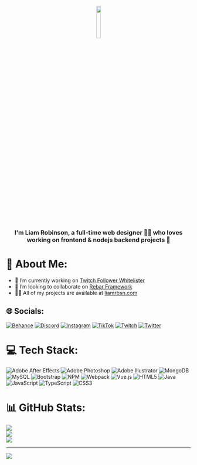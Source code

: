 <div align="center">
<img src="https://i.imgur.com/pBOJiSU.png" align="center" style="width: 15%" />
</div>  

### <div align="center">I'm Liam Robinson, a full-time web designer 👨‍💻 who loves working on frontend & nodejs backend projects 🚀</div>  

# 💫 About Me:
- 🔭 I’m currently working on [Twitch Follower Whitelister](https://github.com/MnkyArts/Twitch-Whitelist)
- 👯 I’m looking to collaborate on [Rebar Framework](https://github.com/Stuyk/rebar-altv)
- 👨‍💻 All of my projects are available at [liamrbsn.com](https://liamrbsn.com/portfolio.pdf)


## 🌐 Socials:
[![Behance](https://img.shields.io/badge/Behance-1769ff?logo=behance&logoColor=white)](https://behance.net/MnkyArts) [![Discord](https://img.shields.io/badge/Discord-%237289DA.svg?logo=discord&logoColor=white)](https://discord.gg/https://discord.gg/dKkNnCZ4ry) [![Instagram](https://img.shields.io/badge/Instagram-%23E4405F.svg?logo=Instagram&logoColor=white)](https://instagram.com/liam.rbsn) [![TikTok](https://img.shields.io/badge/TikTok-%23000000.svg?logo=TikTok&logoColor=white)](https://tiktok.com/@liam.rbsn) [![Twitch](https://img.shields.io/badge/Twitch-%239146FF.svg?logo=Twitch&logoColor=white)](https://twitch.tv/MnkyArts_Galaxy) [![Twitter](https://img.shields.io/badge/Twitter-%231DA1F2.svg?logo=Twitter&logoColor=white)](https://twitter.com/MnkyArts_) 

# 💻 Tech Stack:
![Adobe After Effects](https://img.shields.io/badge/Adobe%20After%20Effects-9999FF.svg?style=for-the-badge&logo=Adobe%20After%20Effects&logoColor=white) ![Adobe Photoshop](https://img.shields.io/badge/adobephotoshop-%2331A8FF.svg?style=for-the-badge&logo=adobephotoshop&logoColor=white) ![Adobe Illustrator](https://img.shields.io/badge/adobeillustrator-%23FF9A00.svg?style=for-the-badge&logo=adobeillustrator&logoColor=white) ![MongoDB](https://img.shields.io/badge/MongoDB-%234ea94b.svg?style=for-the-badge&logo=mongodb&logoColor=white) ![MySQL](https://img.shields.io/badge/mysql-%2300f.svg?style=for-the-badge&logo=mysql&logoColor=white) ![Bootstrap](https://img.shields.io/badge/bootstrap-%23563D7C.svg?style=for-the-badge&logo=bootstrap&logoColor=white) ![NPM](https://img.shields.io/badge/NPM-%23000000.svg?style=for-the-badge&logo=npm&logoColor=white) ![Webpack](https://img.shields.io/badge/webpack-%238DD6F9.svg?style=for-the-badge&logo=webpack&logoColor=black) ![Vue.js](https://img.shields.io/badge/vuejs-%2335495e.svg?style=for-the-badge&logo=vuedotjs&logoColor=%234FC08D) ![HTML5](https://img.shields.io/badge/html5-%23E34F26.svg?style=for-the-badge&logo=html5&logoColor=white) ![Java](https://img.shields.io/badge/java-%23ED8B00.svg?style=for-the-badge&logo=java&logoColor=white) ![JavaScript](https://img.shields.io/badge/javascript-%23323330.svg?style=for-the-badge&logo=javascript&logoColor=%23F7DF1E) ![TypeScript](https://img.shields.io/badge/typescript-%23007ACC.svg?style=for-the-badge&logo=typescript&logoColor=white) ![CSS3](https://img.shields.io/badge/css3-%231572B6.svg?style=for-the-badge&logo=css3&logoColor=white)
# 📊 GitHub Stats:
![](https://github-readme-stats.vercel.app/api?username=MnkyArts&theme=dark&hide_border=false&include_all_commits=false&count_private=false)<br/>
![](https://github-readme-streak-stats.herokuapp.com/?user=MnkyArts&theme=dark&hide_border=false)<br/>
![](https://github-readme-stats.vercel.app/api/top-langs/?username=MnkyArts&theme=dark&hide_border=false&include_all_commits=false&count_private=false&layout=compact)

---
[![](https://visitcount.itsvg.in/api?id=MnkyArts&icon=0&color=0)](https://visitcount.itsvg.in)
